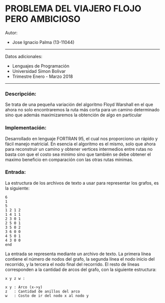 # PROBLEMA DEL VIAJERO FLOJO PERO AMBICIOSO

Autor:
- Jose Ignacio Palma (13-11044)

***********************************************************

Datos adicionales:
- Lenguajes de Programación
- Universidad Simon Bolivar
- Trimestre Enero - Marzo 2018

******************************************************************************************************

### Descripción:

Se trata de una pequeña variación del algoritmo Floyd Warshall en el que ahora no solo encontraremos
la ruta más corta para un camino determinado sino que además maximizaremos la obtención de algo en
particular

### Implementación:

Desarrollado en lenguaje FORTRAN 95, el cual nos proporciono un rápido y fácil manejo matricial. 
En esencia el algoritmo es el mismo, solo que ahora para reconstruir un camino y obtener vertices
intermedios entre rutas no basta con que el costo sea minimo sino que también se debe obtener el 
maximo beneficio en comparación con las otras rutas minimas.

### Entrada:

La estructura de los archivos de texto a usar para representar los grafos, es la siguiente:

	6
	1
	5
	1 2 1 2
	1 4 1 1
	2 3 0 1
	2 5 0 1
	3 5 0 2
	3 6 0 0
	4 5 0 1
	4 3 0 0
	end

La entrada se representa mediante un archivo de texto. La primera línea contiene el número de nodos del grafo, la segunda línea el nodo inicio del recorrido, y la tercera el nodo final del recorrido. El resto de líneas corresponden a la cantidad de arcos del grafo, con la siguiente estructura:

	x y z w : 
						
	x y : Arco (x->y)					
	z   : Cantidad de anillos del arco					
	w   : Costo de ir del nodo x al nodo y
